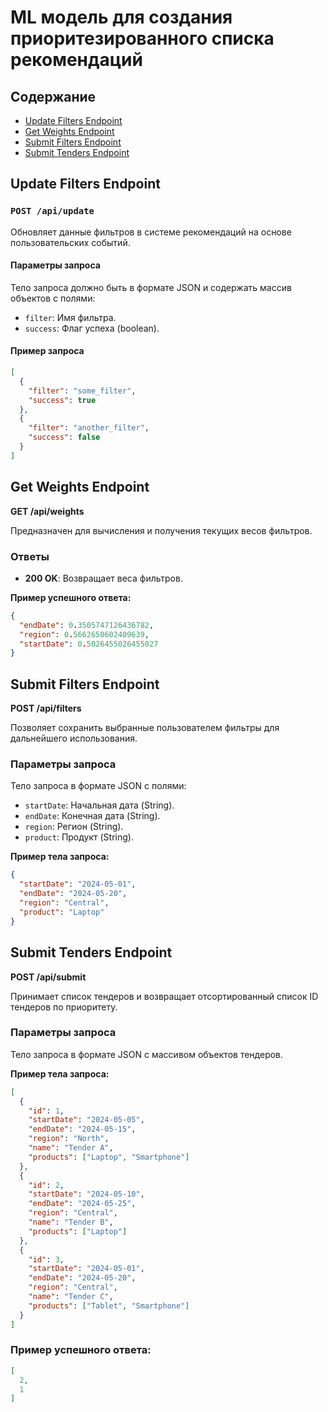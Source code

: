 # ML модель для создания приоритезированного списка рекомендаций

## Содержание

- [Update Filters Endpoint](#update-filters-endpoint)
- [Get Weights Endpoint](#get-weights-endpoint)
- [Submit Filters Endpoint](#submit-filters-endpoint)
- [Submit Tenders Endpoint](#submit-tenders-endpoint)

## Update Filters Endpoint

### `POST /api/update`

Обновляет данные фильтров в системе рекомендаций на основе пользовательских событий.

#### Параметры запроса

Тело запроса должно быть в формате JSON и содержать массив объектов с полями:

- `filter`: Имя фильтра.
- `success`: Флаг успеха (boolean).

#### Пример запроса

```json
[
  {
    "filter": "some_filter",
    "success": true
  },
  {
    "filter": "another_filter",
    "success": false
  }
]
```
## Get Weights Endpoint
**GET /api/weights**

Предназначен для вычисления и получения текущих весов фильтров.

### Ответы
- **200 OK**: Возвращает веса фильтров.

**Пример успешного ответа:**
```json
{
  "endDate": 0.3505747126436782,
  "region": 0.5662650602409639,
  "startDate": 0.5026455026455027
}
```
## Submit Filters Endpoint
**POST /api/filters**

Позволяет сохранить выбранные пользователем фильтры для дальнейшего использования.

### Параметры запроса
Тело запроса в формате JSON с полями:
- `startDate`: Начальная дата (String).
- `endDate`: Конечная дата (String).
- `region`: Регион (String).
- `product`: Продукт (String).

**Пример тела запроса:**
```json
{
  "startDate": "2024-05-01",
  "endDate": "2024-05-20",
  "region": "Central",
  "product": "Laptop"
}
```
## Submit Tenders Endpoint
**POST /api/submit**

Принимает список тендеров и возвращает отсортированный список ID тендеров по приоритету.

### Параметры запроса
Тело запроса в формате JSON с массивом объектов тендеров.

**Пример тела запроса:**
```json
[
  {
    "id": 1,
    "startDate": "2024-05-05",
    "endDate": "2024-05-15",
    "region": "North",
    "name": "Tender A",
    "products": ["Laptop", "Smartphone"]
  },
  {
    "id": 2,
    "startDate": "2024-05-10",
    "endDate": "2024-05-25",
    "region": "Central",
    "name": "Tender B",
    "products": ["Laptop"]
  },
  {
    "id": 3,
    "startDate": "2024-05-01",
    "endDate": "2024-05-20",
    "region": "Central",
    "name": "Tender C",
    "products": ["Tablet", "Smartphone"]
  }
]
```
### Пример успешного ответа:

```json
[
  2,
  1
]
```
